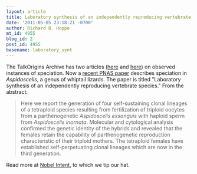 ```yaml
---
layout: article
title: Laboratory synthesis of an independently reproducing vertebrate species
date: '2011-05-05 23:18:21 -0700'
author: Richard B. Hoppe
mt_id: 4955
blog_id: 2
post_id: 4955
basename: laboratory_synt
---
```

The TalkOrigins Archive has two articles ([here](http://www.talkorigins.org/faqs/faq-speciation.html) and [here](http://www.talkorigins.org/faqs/speciation.html)) on observed instances of speciation.  Now a [recent PNAS paper](http://www.pnas.org/content/early/2011/05/03/1102811108.short?rss=1) describes speciation in _Aspidoscelis_, a genus of whiptail lizards.  The paper is titled "Laboratory synthesis of an independently reproducing vertebrate species."  From the abstract:

> Here we report the generation of four self-sustaining clonal lineages of a tetraploid species resulting from fertilization of triploid oocytes from a parthenogenetic _Aspidoscelis exsanguis_ with haploid sperm from _Aspidoscelis inornata_. Molecular and cytological analysis confirmed the genetic identity of the hybrids and revealed that the females retain the capability of parthenogenetic reproduction characteristic of their triploid mothers. The tetraploid females have established self-perpetuating clonal lineages which are now in the third generation.

Read more at [Nobel Intent](http://arstechnica.com/science/news/2011/05/all-female-lizard-species-created-in-the-lab.ars?utm_source=rss&amp;utm_medium=rss&amp;utm_campaign=rss), to which we tip our hat.
